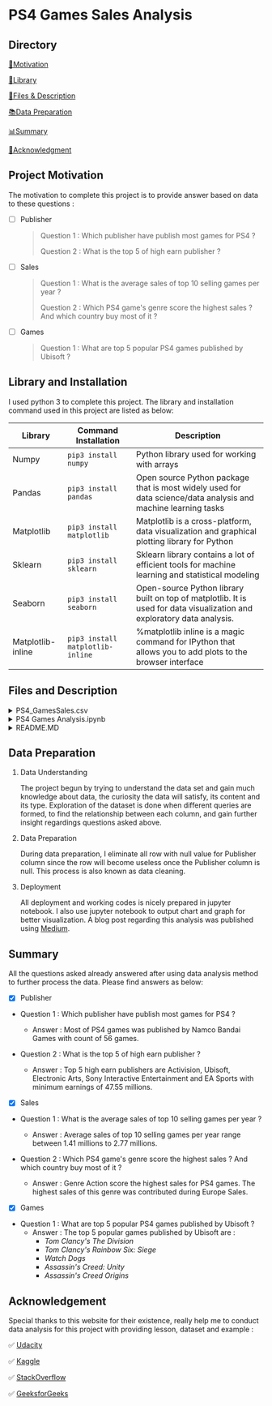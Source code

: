 # PS4 Games Sales Analysis 
        
         
## Directory 
[💪Motivation](#project-motivation)

[💾Library](#library-and-installation)

[📂Files & Description](#files-and-description)

[📚Data Preparation](#data-preparation)

[📊Summary](#summary)

[🎈Acknowledgment](#acknowledgement)

## Project Motivation ##

The motivation to complete this project is to provide answer based on data to these questions : 
- [ ] Publisher
  > Question 1 : Which publisher have publish most games for PS4 ?
  > 
  > Question 2 : What is the top 5 of high earn publisher ?
- [ ] Sales
  > Question 1 : What is the average sales of top 10 selling games per year ?
  >
  > Question 2 : Which PS4 game's genre score the highest sales ? And which country buy most of it ?
- [ ] Games
  > Question 1 : What are top 5 popular PS4 games published by Ubisoft ?


## Library and Installation ##

I used python 3 to complete this project. The library and installation command used in this project are listed as below: 

Library           | Command Installation             | Description
-------------     | -------------                    | -------------
Numpy             | `pip3 install numpy`             | Python library used for working with arrays
Pandas            | `pip3 install pandas`            | Open source Python package that is most widely used for data science/data analysis and machine learning tasks
Matplotlib        | `pip3 install matplotlib`        | Matplotlib is a cross-platform, data visualization and graphical plotting library for Python 
Sklearn           | `pip3 install sklearn`           | Sklearn library contains a lot of efficient tools for machine learning and statistical modeling 
Seaborn           | `pip3 install seaborn`           | Open-source Python library built on top of matplotlib. It is used for data visualization and exploratory data analysis.
Matplotlib-inline | `pip3 install matplotlib-inline` | %matplotlib inline is a magic command for IPython that allows you to add plots to the browser interface

## Files and Description ##

<details>
           <summary>PS4_GamesSales.csv</summary>
           <p>This is dataset used to gather information in order to seek answers for questions asked in project motivation. This dataset is downloaded from <a href="https://www.kaggle.com/sidtwr/videogames-sales-dataset">here</a>.</p>
         </details>
         
<details>
           <summary>PS4 Games Analysis.ipynb</summary>
           <p>This is jupyter notebook that consists all of the working code.</p>
         </details>
         
 <details>
           <summary>README.MD</summary>
           <p>This is a readme file that is used to represent this project.</p>
         </details>

## Data Preparation ##

1. Data Understanding

   The project begun by trying to understand the data set and gain much knowledge about data, the curiosity the data will satisfy, its content and its type.
   Exploration of the dataset is done when different queries are formed, to find the relationship between each column, and gain further insight regardings questions asked above.
   
2. Data Preparation

   During data preparation, I eliminate all row with null value for Publisher column since the row will become useless once the Publisher column is null. This process is also      known as data cleaning.
   
3. Deployment
   
   All deployment and working codes is nicely prepared in jupyter notebook. I also use jupyter notebook to output chart and graph for better visualization. A blog post regarding    this analysis was published using [Medium](https://nurfaizahbtsahimi.medium.com/what-publisher-should-learn-from-ps4-games-sales-7eed5e38ce85 "Medium").


## Summary ##
All the questions asked already answered after using data analysis method to further process the data. Please find answers as below: 
- [X] Publisher
- Question 1 : Which publisher have publish most games for PS4 ?   
  - Answer : Most of PS4 games was published by Namco Bandai Games with count of 56 games.


- Question 2 : What is the top 5 of high earn publisher ?
  - Answer : Top 5 high earn publishers are Activision, Ubisoft, Electronic Arts, Sony Interactive Entertainment and EA Sports with minimum earnings of 47.55 millions.
  
- [X] Sales
- Question 1 : What is the average sales of top 10 selling games per year ?
  - Answer : Average sales of top 10 selling games per year range between 1.41 millions to 2.77 millions.


- Question 2 : Which PS4 game's genre score the highest sales ? And which country buy most of it ?
  - Answer : Genre Action score the highest sales for PS4 games. The highest sales of this genre was contributed during Europe Sales.
   
- [X] Games
- Question 1 : What are top 5 popular PS4 games published by Ubisoft ?
  - Answer : The top 5 popular games published by Ubisoft are :
    - *Tom Clancy's The Division*
    - *Tom Clancy's Rainbow Six: Siege*
    - *Watch Dogs*
    - *Assassin's Creed: Unity*
    - *Assassin's Creed Origins*


## Acknowledgement ##
Special thanks to this website for their existence, really help me to conduct data analysis for this project with providing lesson, dataset and example :  

✅ [Udacity](https://www.udacity.com/ "Udacity")

✅ [Kaggle](https://www.kaggle.com/ "Kaggle")

✅ [StackOverflow](https://www.stackoverflow.com/ "StackOverflow")

✅ [GeeksforGeeks](https://www.geeksforgeeks.org// "GeeksforGeeks")
